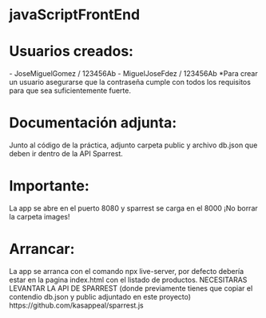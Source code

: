 # javaScriptFrontEnd

<h1>Usuarios creados:</h1>
- JoseMiguelGomez / 123456Ab
- MiguelJoseFdez / 123456Ab 
*Para crear un usuario asegurarse que la contraseña cumple con todos los requisitos para que sea suficientemente fuerte.

<h1>Documentación adjunta: </h1>
Junto al código de la práctica, adjunto carpeta public y archivo db.json que deben ir dentro de la API Sparrest.

<h1>Importante: </h1>
La app se abre en el puerto 8080 y sparrest se carga en el 8000
¡No borrar la carpeta images!

<h1>Arrancar:</h1>
La app se arranca con el comando npx live-server, por defecto debería estar en la pagina index.html con el listado de productos.
NECESITARAS LEVANTAR LA API DE SPARREST (donde previamente tienes que copiar el contendio db.json y public adjuntado en este proyecto)
https://github.com/kasappeal/sparrest.js
